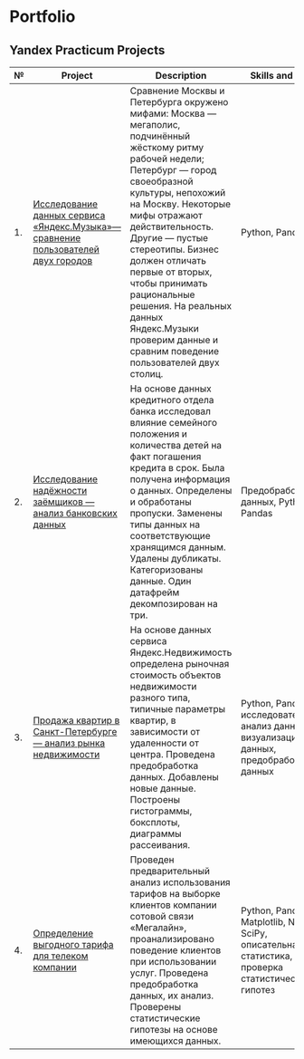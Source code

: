 # Portfolio
## Yandex Practicum Projects
|№   | Project                                                    | Description                                                                   | Skills and Tools                                                               |
|----|-------------------------------------------------------- |-------------------------------------------------------------------------------|---------------------------------------------------------------------|
|  1.   |[Исследование данных сервиса «Яндекс.Музыка»— сравнение пользователей двух городов](https://github.com/eschem/Portfolio/blob/main/Project1.ipynb) | Сравнение Москвы и Петербурга окружено мифами: Москва — мегаполис, подчинённый жёсткому ритму рабочей недели; Петербург — город своеобразной культуры, непохожий на Москву. Некоторые мифы отражают действительность. Другие — пустые стереотипы. Бизнес должен отличать первые от вторых, чтобы принимать рациональные решения. На реальных данных Яндекс.Музыки проверим данные и сравним поведение пользователей двух столиц.  | Python, Pandas|
|  2.   |[Исследование надёжности заёмщиков — анализ банковских данных](https://github.com/eschem/Portfolio/blob/main/Project2.ipynb) | На основе данных кредитного отдела банка исследовал влияние семейного положения и количества детей на факт погашения кредита в срок. Была получена информация о данных. Определены и обработаны пропуски. Заменены типы данных на соответствующие хранящимся данным. Удалены дубликаты. Категоризованы данные. Один датафрейм декомпозирован на три. | Предобработка данных, Python, Pandas|
|  3.   |[Продажа квартир в Санкт-Петербурге — анализ рынка недвижимости](https://github.com/eschem/Portfolio/blob/main/Project3.ipynb) | На основе данных сервиса Яндекс.Недвижимость определена рыночная стоимость объектов недвижимости разного типа, типичные параметры квартир, в зависимости от удаленности от центра. Проведена предобработка данных. Добавлены новые данные. Построены гистограммы, боксплоты, диаграммы рассеивания. | Python, Pandas, исследовательский анализ данных, визуализация данных, предобработка данных|
|  4.   |[Определение выгодного тарифа для телеком компании](https://github.com/eschem/Portfolio/blob/main/Project4.ipynb) | Проведен предварительный анализ использования тарифов на выборке клиентов компании сотовой связи «Мегалайн», проанализировано поведение клиентов при использовании услуг. Проведена предобработка данных, их анализ. Проверены статистические гипотезы на основе имеющихся данных. | Python, Pandas, Matplotlib, Numpy, SciPy, описательная статистика, проверка статистических гипотез|
